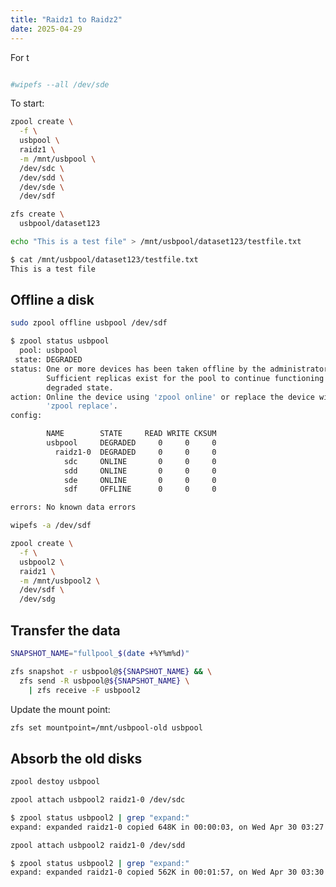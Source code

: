 ```yaml
---
title: "Raidz1 to Raidz2"
date: 2025-04-29
---
```


For t

```bash

#wipefs --all /dev/sde
```

To start:

```bash
zpool create \
  -f \
  usbpool \
  raidz1 \
  -m /mnt/usbpool \
  /dev/sdc \
  /dev/sdd \
  /dev/sde \
  /dev/sdf
```

```bash
zfs create \
  usbpool/dataset123
```

```bash
echo "This is a test file" > /mnt/usbpool/dataset123/testfile.txt
```

```bash
$ cat /mnt/usbpool/dataset123/testfile.txt
This is a test file
```

## Offline a disk

```bash
sudo zpool offline usbpool /dev/sdf
```

```bash
$ zpool status usbpool
  pool: usbpool
 state: DEGRADED
status: One or more devices has been taken offline by the administrator.
        Sufficient replicas exist for the pool to continue functioning in a
        degraded state.
action: Online the device using 'zpool online' or replace the device with
        'zpool replace'.
config:

        NAME        STATE     READ WRITE CKSUM
        usbpool     DEGRADED     0     0     0
          raidz1-0  DEGRADED     0     0     0
            sdc     ONLINE       0     0     0
            sdd     ONLINE       0     0     0
            sde     ONLINE       0     0     0
            sdf     OFFLINE      0     0     0

errors: No known data errors
```

```bash
wipefs -a /dev/sdf
```

```bash
zpool create \
  -f \
  usbpool2 \
  raidz1 \
  -m /mnt/usbpool2 \
  /dev/sdf \
  /dev/sdg
```

## Transfer the data

```bash
SNAPSHOT_NAME="fullpool_$(date +%Y%m%d)"

zfs snapshot -r usbpool@${SNAPSHOT_NAME} && \
  zfs send -R usbpool@${SNAPSHOT_NAME} \
    | zfs receive -F usbpool2
```

Update the mount point:

```bash
zfs set mountpoint=/mnt/usbpool-old usbpool
```

## Absorb the old disks

```bash
zpool destoy usbpool
```

```bash
zpool attach usbpool2 raidz1-0 /dev/sdc
```

```bash
$ zpool status usbpool2 | grep "expand:"
expand: expanded raidz1-0 copied 648K in 00:00:03, on Wed Apr 30 03:27:03 2025
```

```bash
zpool attach usbpool2 raidz1-0 /dev/sdd
```

```bash
$ zpool status usbpool2 | grep "expand:"
expand: expanded raidz1-0 copied 562K in 00:01:57, on Wed Apr 30 03:30:02 2025
```
